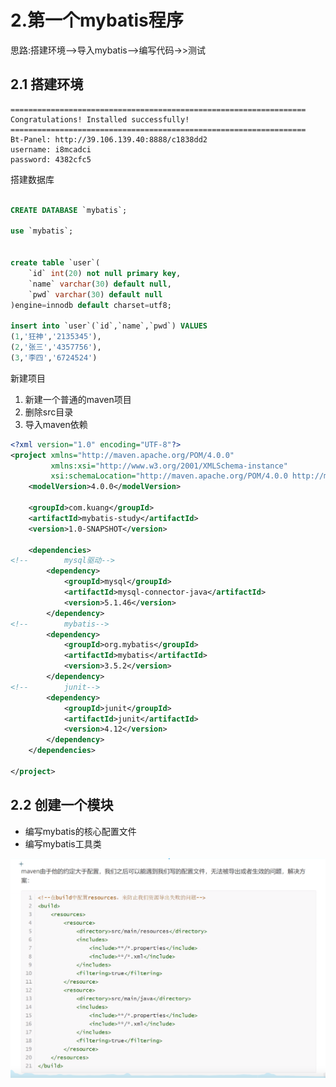 
# 2.第一个mybatis程序
思路:搭建环境-->导入mybatis-->编写代码->>测试

## 2.1 搭建环境

```shell script
==================================================================
Congratulations! Installed successfully!
==================================================================
Bt-Panel: http://39.106.139.40:8888/c1838dd2
username: i8mcadci
password: 4382cfc5

```

搭建数据库
```sql

CREATE DATABASE `mybatis`;

use `mybatis`;


create table `user`(
    `id` int(20) not null primary key,
    `name` varchar(30) default null,
    `pwd` varchar(30) default null
)engine=innodb default charset=utf8;

insert into `user`(`id`,`name`,`pwd`) VALUES
(1,'狂神','2135345'),
(2,'张三','4357756'),
(3,'李四','6724524')
```

新建项目

1. 新建一个普通的maven项目
2. 删除src目录
3. 导入maven依赖
```xml
<?xml version="1.0" encoding="UTF-8"?>
<project xmlns="http://maven.apache.org/POM/4.0.0"
         xmlns:xsi="http://www.w3.org/2001/XMLSchema-instance"
         xsi:schemaLocation="http://maven.apache.org/POM/4.0.0 http://maven.apache.org/xsd/maven-4.0.0.xsd">
    <modelVersion>4.0.0</modelVersion>

    <groupId>com.kuang</groupId>
    <artifactId>mybatis-study</artifactId>
    <version>1.0-SNAPSHOT</version>

    <dependencies>
<!--        mysql驱动-->
        <dependency>
            <groupId>mysql</groupId>
            <artifactId>mysql-connector-java</artifactId>
            <version>5.1.46</version>
        </dependency>
<!--        mybatis-->
        <dependency>
            <groupId>org.mybatis</groupId>
            <artifactId>mybatis</artifactId>
            <version>3.5.2</version>
        </dependency>
<!--        junit-->
        <dependency>
            <groupId>junit</groupId>
            <artifactId>junit</artifactId>
            <version>4.12</version>
        </dependency>
    </dependencies>

</project>
```

## 2.2 创建一个模块
- 编写mybatis的核心配置文件
- 编写mybatis工具类

![1597294870488](02-mybatis-%E7%AC%AC%E4%B8%80%E4%B8%AAmybatis%E7%A8%8B%E5%BA%8F.assets/1597294870488.png)

